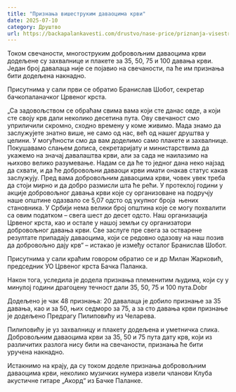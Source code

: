 ```yaml
---
title: "Признања вишеструким даваоцима крви"
date: 2025-07-10
category: Друштво
url: https://backapalankavesti.com/drustvo/nase-price/priznanja-visestrukim-davaocima-krvi/
---
```


Током свечаности, многоструким добровољним даваоцима крви додељене су захвалнице и плакете за 35, 50, 75 и 100 давања крви. Један број давалаца није се појавио на свечаности, па ће им признања бити додељена накнадно.

Присутнима у сали први се обратио Бранислав Шобот, секретар бачкопаланачког Црвеног крста.

„Са задовољством се обраћам свима вама који сте данас овде, а који сте своју крв дали неколико десетина пута. Ову свечаност смо уприличили скромно, сходно времену у коме живимо. Мада знамо да заслужујете знатно више, не само од нас, већ од нашег друштва у целини. У могућности смо да вам доделимо само плакете и захвалнице. Покушавамо слањем дописа, секретаријату и министарствима да укажемо на значај давалаштва крви, али за сада не наилазимо на њихово велико разумевање. Надам се да ће то једног дана неко најзад да схвати, и да ће добровољни даваоци крви имати онакав статус какав заслужују. Пред вама добровољним даваоцима крви, човек увек треба да стоји мирно и да добро размисли шта ће рећи. У протеклој години у акције добровољног давања крви које су организоване на подручју наше општине одазвало се 5,07 одсто од укупног броја  њених становника. У Србији нема велики број општина које се могу похвалити са овим податком – свега шест до десет одсто. Наш организација Црвеног крста, као и остале у нашој земљи су организатори добровољног давања крви. Све заслуге пре свега за остварене резултате припадају даваоцима, који се редовно одазову на наш позив да добровољно дају крв“ – истакао је између осталог Бранислав Шобот.

Присутнима у сали краћим говором обратио се и др Милан Жарковић, председник УО Црвеног крста Бачка Паланка.

Након тога, уследила је додела признања племенитим људима, који су у минулој години драгоцену течност дали 35, 50, 75 и 100 пута.Dobr

Додељено је чак 48 признања: 20 давалаца је добило признање за 35 давања, као и за 50, њих седморо за 75, а за сто давања крви признање је додељено Предрагу Пилиповићу из Челарева.

Пилиповићу је уз захвалницу и плакету додељена и уметничка слика. Добровољним даваоцима крви за 35, 50 и 75 пута дату крв, који из различитих разлога нису били на свечаности, признања ће бити уручена накнадно.

Истакнимо на крају, да су током доделе признања добровољним даваоцима крви, неколико музичких нумера извели чланови Клуба акустичне гитаре „Акорд“ из Бачке Паланке.
